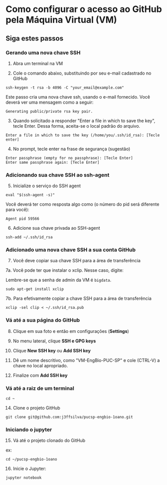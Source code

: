 # Como configurar o acesso ao GitHub pela Máquina Virtual (VM)


## Siga estes passos


### Gerando uma nova chave SSH


1. Abra um terminal na VM


2. Cole o comando abaixo, substituindo por seu e-mail cadastrado no GitHub

```
ssh-keygen -t rsa -b 4096 -C "your_email@example.com"
```

Este passo cria uma nova chave ssh, usando o e-mail fornecido. Você deverá ver uma mensagem como a seguir:

```
Generating public/private rsa key pair.
```


3. Quando solicitado a responder "Enter a file in which to save the key", tecle Enter. Dessa forma, aceita-se o local padrão do arquivo.


```
Enter a file in which to save the key (/home/you/.ssh/id_rsa): [Tecle enter]
```


4. No prompt, tecle enter na frase de segurança (sugestão)

```
Enter passphrase (empty for no passphrase): [Tecle Enter]
Enter same passphrase again: [Tecle Enter]
```


### Adicionando sua chave SSH ao ssh-agent

5. Inicialize o serviço do SSH agent 

```
eval "$(ssh-agent -s)"
```

Você deverá ter como resposta algo como (o número do pid será diferente para você):

```
Agent pid 59566
```


6. Adicione sua chave privada ao SSH-agent

```
ssh-add ~/.ssh/id_rsa
```


### Adicionado uma nova chave SSH a sua conta GitHub

7. Você deve copiar sua chave SSH para a área de transferência


7a. Você pode ter que instalar o xclip. Nesse caso, digite:

Lembre-se que a senha de admin da VM é `bigdata`.


```
sudo apt-get install xclip
```

7b. Para efetivamente copiar a chave SSH para a área de transferência

```
xclip -sel clip < ~/.ssh/id_rsa.pub
```


### Vá até a sua página do GitHub

8. Clique em sua foto e então em configurações (**Settings**)


9. No menu lateral, clique **SSH e GPG keys**


10. Clique **New SSH key** ou **Add SSH key**


11. Dê um nome descritivo, como "VM-EngBio-PUC-SP" e cole (CTRL-V) a chave no local apropriado.


12. Finalize com **Add SSH key**


### Vá até a raiz de um terminal

```
cd ~
```


14. Clone o projeto GitHub

```
git clone git@github.com:j3ffsilva/pucsp-engbio-1oano.git
```

### Iniciando o jupyter

15. Vá até o projeto clonado do GitHub

ex:

```
cd ~/pucsp-engbio-1oano
```

16. Inicie o Jupyter:

```
jupyter notebook
```

